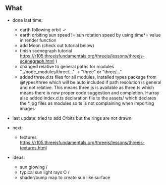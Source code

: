 What
------

* done last time:
    * earth following orbit ✓
    * earth orbiting sun speed != sun rotation speed by using time*= value in render function
    * add Moon (check out tutorial below)
    * finish scenegraph tutorial https://r105.threejsfundamentals.org/threejs/lessons/threejs-scenegraph.html ) 
    * changed relative to general paths for modules "../node_modules/three/..." -> "three" or "three/..."
    * added three.d.ts files for all modules, installed types package from @types/three which will be auto included if path resolution is general and not relative. This means three js is available as three.ts which means there is now proper code suggestion and completion. Hurray 
      also added index.d.ts declaration file to the assets/ which declares the *.jpg files as modules so ts is not complaining when importing images

* last update: tried to add Orbits but the rings are not drawn
* next:
    * textures  https://r105.threejsfundamentals.org/threejs/lessons/threejs-textures.html
        

* ideas:
    * sun glowing              /
    * typical sun light rays  O
                             /
    * shader/bump map to create sun like surface 
                             
